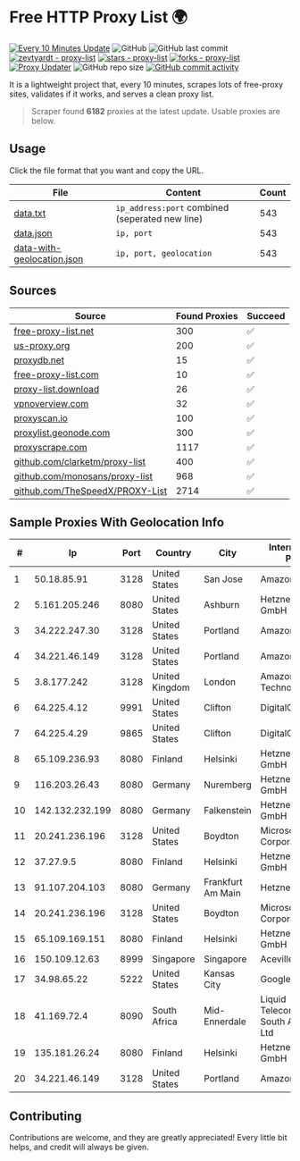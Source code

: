 
# Free HTTP Proxy List 🌍

[![Every 10 Minutes Update](https://github.com/mertguvencli/http-proxy-list/actions/workflows/main.yml/badge.svg?branch=main)](https://github.com/mertguvencli/http-proxy-list/actions/workflows/main.yml)
![GitHub](https://img.shields.io/github/license/mertguvencli/http-proxy-list)
![GitHub last commit](https://img.shields.io/github/last-commit/mertguvencli/http-proxy-list)
[![zevtyardt - proxy-list](https://img.shields.io/static/v1?label=zevtyardt&message=proxy-list&color=blue&logo=github)](https://github.com/zevtyardt/proxy-list "Go to GitHub repo")
[![stars - proxy-list](https://img.shields.io/github/stars/zevtyardt/proxy-list?style=social)](https://github.com/zevtyardt/proxy-list)
[![forks - proxy-list](https://img.shields.io/github/forks/zevtyardt/proxy-list?style=social)](https://github.com/zevtyardt/proxy-list)
[![Proxy Updater](https://github.com/zevtyardt/proxy-list/workflows/Proxy%20Updater/badge.svg)](https://github.com/zevtyardt/proxy-list/actions?query=workflow:"Proxy+Updater")
![GitHub repo size](https://img.shields.io/github/repo-size/zevtyardt/proxy-list)
[![GitHub commit activity](https://img.shields.io/github/commit-activity/m/zevtyardt/proxy-list?logo=commits)](https://github.com/zevtyardt/proxy-list/commits/main)

It is a lightweight project that, every 10 minutes, scrapes lots of free-proxy sites, validates if it works, and serves a clean proxy list.

> Scraper found **6182** proxies at the latest update. Usable proxies are below.

## Usage

Click the file format that you want and copy the URL.

|File|Content|Count|
|----|-------|-----|
|[data.txt](https://raw.githubusercontent.com/mertguvencli/http-proxy-list/main/proxy-list/data.txt)|`ip_address:port` combined (seperated new line)|543|
|[data.json](https://raw.githubusercontent.com/mertguvencli/http-proxy-list/main/proxy-list/data.json)|`ip, port`|543|
|[data-with-geolocation.json](https://raw.githubusercontent.com/mertguvencli/http-proxy-list/main/proxy-list/data-with-geolocation.json)|`ip, port, geolocation`|543|

## Sources

|Source|Found Proxies|Succeed|
|------|-------------|-------|
|[free-proxy-list.net](https://free-proxy-list.net)|300|✅|
|[us-proxy.org](https://www.us-proxy.org)|200|✅|
|[proxydb.net](http://proxydb.net)|15|✅|
|[free-proxy-list.com](https://free-proxy-list.com/?page=&port=&type%5B%5D=http&type%5B%5D=https&up_time=0&search=Search)|10|✅|
|[proxy-list.download](https://www.proxy-list.download/HTTP)|26|✅|
|[vpnoverview.com](https://vpnoverview.com/privacy/anonymous-browsing/free-proxy-servers)|32|✅|
|[proxyscan.io](https://www.proxyscan.io)|100|✅|
|[proxylist.geonode.com](https://proxylist.geonode.com/api/proxy-list?limit=300&page=1&sort_by=lastChecked&sort_type=desc&protocols=http,https)|300|✅|
|[proxyscrape.com](https://api.proxyscrape.com/v2/?request=displayproxies&protocol=http&timeout=10000&country=all&ssl=all&anonymity=all)|1117|✅|
|[github.com/clarketm/proxy-list](https://raw.githubusercontent.com/clarketm/proxy-list/master/proxy-list-raw.txt)|400|✅|
|[github.com/monosans/proxy-list](https://raw.githubusercontent.com/monosans/proxy-list/main/proxies/http.txt)|968|✅|
|[github.com/TheSpeedX/PROXY-List](https://raw.githubusercontent.com/TheSpeedX/PROXY-List/master/http.txt)|2714|✅|


## Sample Proxies With Geolocation Info

|#|Ip|Port|Country|City|Internet Service Provider|
|-|--|----|-------|----|-------------------------|
|1|50.18.85.91|3128|United States|San Jose|Amazon.com, Inc.|
|2|5.161.205.246|8080|United States|Ashburn|Hetzner Online GmbH|
|3|34.222.247.30|3128|United States|Portland|Amazon.com, Inc.|
|4|34.221.46.149|3128|United States|Portland|Amazon.com, Inc.|
|5|3.8.177.242|3128|United Kingdom|London|Amazon Technologies Inc.|
|6|64.225.4.12|9991|United States|Clifton|DigitalOcean, LLC|
|7|64.225.4.29|9865|United States|Clifton|DigitalOcean, LLC|
|8|65.109.236.93|8080|Finland|Helsinki|Hetzner Online GmbH|
|9|116.203.26.43|8080|Germany|Nuremberg|Hetzner Online GmbH|
|10|142.132.232.199|8080|Germany|Falkenstein|Hetzner Online GmbH|
|11|20.241.236.196|3128|United States|Boydton|Microsoft Corporation|
|12|37.27.9.5|8080|Finland|Helsinki|Hetzner Online GmbH|
|13|91.107.204.103|8080|Germany|Frankfurt Am Main|Hetzner Online AG|
|14|20.241.236.196|3128|United States|Boydton|Microsoft Corporation|
|15|65.109.169.151|8080|Finland|Helsinki|Hetzner Online GmbH|
|16|150.109.12.63|8999|Singapore|Singapore|Aceville Pte.ltd|
|17|34.98.65.22|5222|United States|Kansas City|Google LLC|
|18|41.169.72.4|8090|South Africa|Mid-Ennerdale|Liquid Telecommunications South Africa (Pty) Ltd|
|19|135.181.26.24|8080|Finland|Helsinki|Hetzner Online GmbH|
|20|34.221.46.149|3128|United States|Portland|Amazon.com, Inc.|



## Contributing

Contributions are welcome, and they are greatly appreciated! Every
little bit helps, and credit will always be given.

